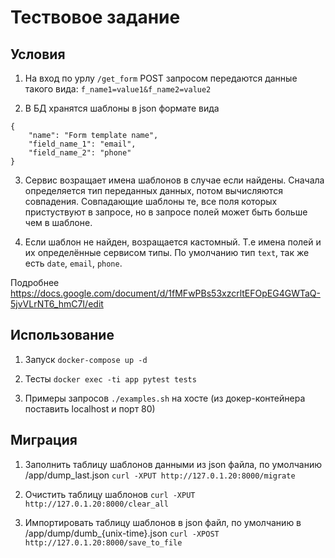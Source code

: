 # Тествовое задание

## Условия

1. На вход по урлу `/get_form` POST запросом передаются данные такого вида: `f_name1=value1&f_name2=value2`

2. В БД хранятся шаблоны в json формате вида
  ```
  {
      "name": "Form template name",
      "field_name_1": "email",
      "field_name_2": "phone"
  }
```

3. Сервис возращает имена шаблонов в случае если найдены. Сначала определяется тип переданных данных, потом вычисляются совпадения.
Совпадающие шаблоны те, все поля которых пристуствуют в запросе, но в запросе полей может быть больше чем в шаблоне.

4. Если шаблон не найден, возращается кастомный. Т.е имена полей и их определённые сервисом типы. По умолчанию тип `text`, так же есть `date`, `email`, `phone`.

Подробнее
https://docs.google.com/document/d/1fMFwPBs53xzcrltEFOpEG4GWTaQ-5jvVLrNT6_hmC7I/edit


## Использование

1. Запуск `docker-compose up -d`

2. Тесты `docker exec -ti app pytest tests`

3. Примеры запросов `./examples.sh` на хосте (из докер-контейнера поставить localhost и порт 80)


## Миграция

1. Заполнить таблицу шаблонов данными из json файла, по умолчанию /app/dump_last.json `curl -XPUT http://127.0.1.20:8000/migrate`

2. Очистить таблицу шаблонов `curl -XPUT http://127.0.1.20:8000/clear_all`

3. Импортировать таблицу шаблонов в json файл, по умолчанию в /app/dump/dumb_{unix-time}.json `curl -XPOST http://127.0.1.20:8000/save_to_file`
